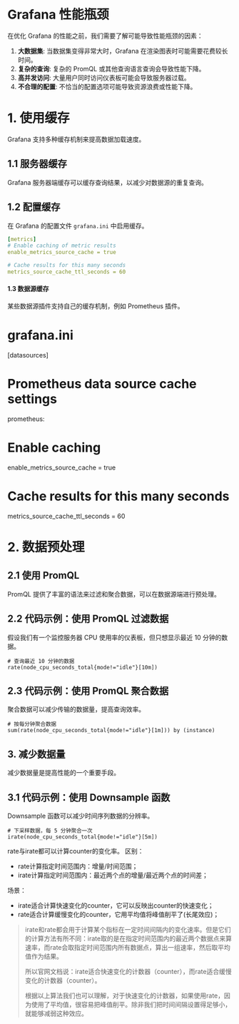 # Grafana 性能瓶颈

在优化 Grafana 的性能之前，我们需要了解可能导致性能瓶颈的因素：

1. **大数据集**: 当数据集变得非常大时，Grafana 在渲染图表时可能需要花费较长时间。
2. **复杂的查询**: 复杂的 PromQL 或其他查询语言查询会导致性能下降。
3. **高并发访问**: 大量用户同时访问仪表板可能会导致服务器过载。
4. **不合理的配置**: 不恰当的配置选项可能导致资源浪费或性能下降。


# 1. 使用缓存

Grafana 支持多种缓存机制来提高数据加载速度。

## 1.1 服务器缓存

Grafana 服务器端缓存可以缓存查询结果，以减少对数据源的重复查询。

## 1.2 配置缓存

在 Grafana 的配置文件 `grafana.ini` 中启用缓存。

```yaml
[metrics]
# Enable caching of metric results
enable_metrics_source_cache = true

# Cache results for this many seconds
metrics_source_cache_ttl_seconds = 60
```


#### 1.3 数据源缓存

某些数据源插件支持自己的缓存机制，例如 Prometheus 插件。

# grafana.ini
[datasources]
# Prometheus data source cache settings
prometheus:
  # Enable caching
  enable_metrics_source_cache = true
  # Cache results for this many seconds
  metrics_source_cache_ttl_seconds = 60

# 2. 数据预处理


## 2.1 使用 PromQL

PromQL 提供了丰富的语法来过滤和聚合数据，可以在数据源端进行预处理。

## 2.2 代码示例：使用 PromQL 过滤数据

假设我们有一个监控服务器 CPU 使用率的仪表板，但只想显示最近 10 分钟的数据。

```
# 查询最近 10 分钟的数据
rate(node_cpu_seconds_total{mode!="idle"}[10m])
```

## 2.3 代码示例：使用 PromQL 聚合数据

聚合数据可以减少传输的数据量，提高查询效率。

```
# 按每分钟聚合数据
sum(rate(node_cpu_seconds_total{mode!="idle"}[1m])) by (instance)
```
## 3. 减少数据量

减少数据量是提高性能的一个重要手段。


## 3.1 代码示例：使用 Downsample 函数

Downsample 函数可以减少时间序列数据的分辨率。


```
# 下采样数据，每 5 分钟聚合一次
irate(node_cpu_seconds_total{mode!="idle"}[5m])
```


rate与irate都可以计算counter的变化率。
区别：

* rate计算指定时间范围内：增量/时间范围；
* irate计算指定时间范围内：最近两个点的增量/最近两个点的时间差；

场景：

* irate适合计算快速变化的counter，它可以反映出counter的快速变化；
* rate适合计算缓慢变化的counter，它用平均值将峰值削平了(长尾效应)；


>
> irate和rate都会用于计算某个指标在一定时间间隔内的变化速率。但是它们的计算方法有所不同：irate取的是在指定时间范围内的最近两个数据点来算速率，而rate会取指定时间范围内所有数据点，算出一组速率，然后取平均值作为结果。
>
> 所以官网文档说：irate适合快速变化的计数器（counter），而rate适合缓慢变化的计数器（counter）。
>
> 根据以上算法我们也可以理解，对于快速变化的计数器，如果使用rate，因为使用了平均值，很容易把峰值削平。除非我们把时间间隔设置得足够小，就能够减弱这种效应。
